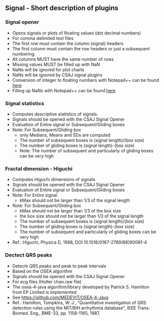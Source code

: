 ## Signal - Short description of plugins

### Signal opener
- Opens signals or plots of floating values (dot decimal numbers)
- For comma delimited text files
- The first row must contain the column (signal) headers
- The first column must contain the row headers or just a subsequent numbering 
- All columns MUST have the same number of rows
- Missing values MUST be filled up with NaN
- NaNs will be ignored for plot charts
- NaNs will be ignored by CSAJ signal plugins
- Conversion of integer to floating numbers with Notepad++ can be found [here](notepadpp/IntegerToFloating.md) 
- Filling up NaNs with Notepad++ can be found [here](notepadpp/FillNaNs.md) 

### Signal statistics
- Computes descriptive statistics of signals.
- Signals should be opened with the CSAJ Signal Opener
- Evaluation of Entire signal or Subsequent/Gliding boxes
- Note: For Subsequent/Gliding box
  - only Medians, Means and SDs are computed
  - The number of subsequent boxes is (signal length)/(box size)
  - The number of gliding boxes is (signal length)-(box size)
  - Note: The number of subsequent and particularly of gliding boxes can be very high

### Fractal dimension - Higuchi
- Computes Higuchi dimensions of signals.
- Signals should be opened with the CSAJ Signal Opener
- Evaluation of Entire signal or Subsequent/Gliding boxes
- Note: For Entire signal
  - kMax should not be larger than 1/3 of the signal length
- Note: For Subsequent/Gliding box
  - kMax should not be larger than 1/3 of the box size
  - the box size should not be larger than 1/3 of the signal length 
  - The number of subsequent boxes is (signal length)/(box size)
  - The number of gliding boxes is (signal length)-(box size)
  - The number of subsequent and particularly of gliding boxes can be very high
- Ref.: Higuchi, Physica D, 1988, DOI 10.1016/0167-2789(88)90081-4

### Dectect QRS peaks
- Detects QRS peaks and peak to peak intervals
- Based on the OSEA algorithm
- Signals should be opened with the CSAJ Signal Opener
- For ecg files (Holter chan.raw file)
- The osea-4-java algorithm/library developed by Patrick S. Hamilton from EP Limited is implemented
- See https://github.com/MEDEVIT/OSEA-4-Java
- Ref.: Hamilton, Tompkins, W. J., "Quantitative investigation of QRS detection rules using the MIT/BIH arrhythmia database", IEEE Trans. Biomed. Eng., BME-33, pp. 1158-1165, 1987.
